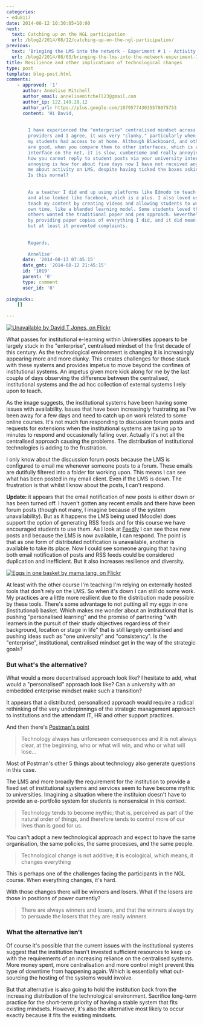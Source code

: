 ```yaml
---
categories:
- edu8117
date: 2014-08-12 10:30:05+10:00
next:
  text: Catching up on the NGL participation
  url: /blog2/2014/08/12/catching-up-on-the-ngl-participation/
previous:
  text: 'Bringing the LMS into the network - Experiment # 1 - Activity completion'
  url: /blog2/2014/08/03/bringing-the-lms-into-the-network-experiment-1-activity-completion/
title: Resilience and other implications of technological changes
type: post
template: blog-post.html
comments:
    - approved: '1'
      author: Annelise Mitchell
      author_email: annelisemitchell23@gmail.com
      author_ip: 122.149.28.12
      author_url: https://plus.google.com/107957743035578075753
      content: 'Hi David,
    
    
        I have experienced the "enterprise" centralised mindset across a number of educational
        providers and I agree, it was very "clunky," particularly when compared with what
        my students had access to at home. Although Blackboard, and other similar platforms,
        are good, when you compare them to other interfaces, which is almost any modern
        interface on the net, it is slow, cumbersome and really annoying. You mentioned
        how you cannot reply to student posts via your university interface. What I find
        annoying is how for about five days now I have not received any emails notifying
        me about activity on LMS, despite having ticked the boxes asking to be sent notifications.
        Is this normal?
    
    
        As a teacher I did end up using platforms like Edmodo to teach as it was so user-friendly
        and also looked like facebook, which is a plus. I also loved using youtube to
        teach my content by creating videos and allowing students to watch them in their
        own time, like a blended learning model. Some students loved this approach but
        others wanted the traditional paper and pen approach. Nevertheless, I persisted
        by providing paper copies of everything I did, and it did mean a doubling up,
        but at least it prevented complaints.
    
    
        Regards,
    
        Annelise'
      date: '2014-08-13 07:45:15'
      date_gmt: '2014-08-12 21:45:15'
      id: '1019'
      parent: '0'
      type: comment
      user_id: '0'
    
pingbacks:
    []
    
---
```

[![Unavailable by David T Jones, on Flickr](https://farm4.static.flickr.com/3867/14704504949_e812261eed_m.jpg)](https://www.flickr.com/photos/david_jones/14704504949/)

What passes for institutional e-learning within Universities appears to be largely stuck in the "enterprise", centralised mindset of the first decade of this century. As the technological environment is changing it is increasingly appearing more and more clunky. This creates challenges for those stuck with these systems and provides impetus to move beyond the confines of institutional systems. An impetus given more kick along for me by the last couple of days observing the difference between the centralised, institutional systems and the ad hoc collection of external systems I rely upon to teach.

As the image suggests, the institutional systems have been having some issues with availability. Issues that have been increasingly frustrating as I've been away for a few days and need to catch up on work related to some online courses. It's not much fun responding to discussion forum posts and requests for extensions when the institutional systems are taking up to minutes to respond and occasionally falling over. Actually it's not all the centralised approach causing the problems. The distribution of institutional technologies is adding to the frustration.

I only know about the discussion forum posts because the LMS is configured to email me whenever someone posts to a forum. These emails are dutifully filtered into a folder for working upon. This means I can see what has been posted in my email client. Even if the LMS is down. The frustration is that whilst I know about the posts, I can't respond.

**Update:** it appears that the email notification of new posts is either down or has been turned off. I haven't gotten any recent emails and there have been forum posts (though not many, I imagine because of the system unavailability). But as it happens the LMS being used (Moodle) does support the option of generating RSS feeds and for this course we have encouraged students to use them. As I look at [Feedly](http://feedly.com/) I can see those new posts and because the LMS is now available, I can respond. The point is that as one form of distributed notification is unavailable, another is available to take its place. Now I could see someone arguing that having both email notification of posts and RSS feeds could be considered duplication and inefficient. But it also increases resilience and diversity.

[![Eggs in one basket by mama tang, on Flickr](https://farm4.static.flickr.com/3514/3192164932_ccb3f1ff0d_m.jpg)](https://www.flickr.com/photos/bquach/3192164932/)  


At least with the other course I'm teaching I'm relying on externally hosted tools that don't rely on the LMS. So when it's down I can still do some work. My practices are a little more resilient due to the distribution made possible by these tools. There's some advantage to not putting all my eggs in one (institutional) basket. Which makes me wonder about an institutional that is pushing "personalised learning" and the promise of partnering "with learners in the pursuit of their study objectives regardless of their background, location or stage in life" that is still largely centralised and pushing ideas such as "one university" and "consistency". Is the "enterprise", institutional, centralised mindset get in the way of the strategic goals?

### But what's the alternative?

What would a more decentralised approach look like? I hesitate to add, what would a "personalised" approach look like? Can a university with an embedded enterprise mindset make such a transition?

It appears that a distributed, personalised approach would require a radical rethinking of the very underpinnings of the strategic management approach to institutions and the attendant IT, HR and other support practices.

And then there's [Postman's point](https://www.cs.ucdavis.edu/~rogaway/classes/188/materials/postman.pdf)

> Technology always has unforeseen consequences and it is not always clear, at the beginning, who or what will win, and who or what will lose...

Most of Postman's other 5 things about technology also generate questions in this case.

The LMS and more broadly the requirement for the institution to provide a fixed set of institutional systems and services seem to have become mythic to universities. Imagining a situation where the instituion doesn't have to provide an e-portfolio system for students is nonsensical in this context.

> Technology tends to become mythic; that is, perceived as part of the natural order of things, and therefore tends to control more of our lives than is good for us.

You can't adopt a new technological approach and expect to have the same organisation, the same policies, the same processes, and the same people.

> Technological change is not additive; it is ecological, which means, it changes everything

This is perhaps one of the challenges facing the participants in the NGL course. When everything changes, it's hard.

With those changes there will be winners and losers. What if the losers are those in positions of power currently?

> There are always winners and losers, and that the winners always try to persuade the losers that they are really winners

### What the alternative isn't

Of course it's possible that the current issues with the institutional systems suggest that the institution hasn't invested sufficient resources to keep up with the requirements of an increasing reliance on the centralised systems. More money spent, more centralisation and more control might prevent this type of downtime from happening again. Which is essentially what out-sourcing the hosting of the systems would involve.

But that alternative is also going to hold the institution back from the increasing distribution of the technological environment. Sacrifice long-term practice for the short-term priority of having a stable system that fits existing mindsets. However, it's also the alternative most likely to occur exactly because it fits the existing mindsets.